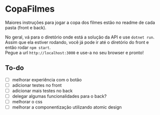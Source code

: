 # CopaFilmes

Maiores instruções para jogar a copa dos filmes estão no readme de cada pasta (front e back).

No geral, vá para o diretório onde está a solução da API e use ``dotnet run``. <br>
Assim que ela estiver rodando, você já pode ir até o diretório do front e então rodar ``npm start``.<br>
Pegue a url ``http://localhost:3000`` e use-a no seu browser e pronto!

## To-do
 - [ ] melhorar experiência com o botão
 - [ ] adicionar testes no front
 - [ ] adicionar mais testes no back
 - [ ] delegar algumas funcionalidades para o back?
 - [ ] melhorar o css
 - [ ] melhorar a componentização utilizando atomic design
